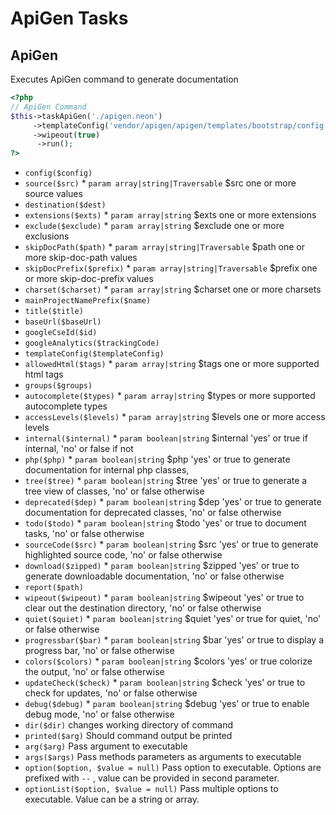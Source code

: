 # ApiGen Tasks
## ApiGen


Executes ApiGen command to generate documentation

``` php
<?php
// ApiGen Command
$this->taskApiGen('./apigen.neon')
     ->templateConfig('vendor/apigen/apigen/templates/bootstrap/config.neon')
     ->wipeout(true)
      ->run();
?>
```

* `config($config)` 
* `source($src)`   * `param array|string|Traversable` $src one or more source values
* `destination($dest)` 
* `extensions($exts)`   * `param array|string` $exts one or more extensions
* `exclude($exclude)`   * `param array|string` $exclude one or more exclusions
* `skipDocPath($path)`   * `param array|string|Traversable` $path one or more skip-doc-path values
* `skipDocPrefix($prefix)`   * `param array|string|Traversable` $prefix one or more skip-doc-prefix values
* `charset($charset)`   * `param array|string` $charset one or more charsets
* `mainProjectNamePrefix($name)` 
* `title($title)` 
* `baseUrl($baseUrl)` 
* `googleCseId($id)` 
* `googleAnalytics($trackingCode)` 
* `templateConfig($templateConfig)` 
* `allowedHtml($tags)`   * `param array|string` $tags one or more supported html tags
* `groups($groups)` 
* `autocomplete($types)`   * `param array|string` $types or more supported autocomplete types
* `accessLevels($levels)`   * `param array|string` $levels one or more access levels
* `internal($internal)`   * `param boolean|string` $internal 'yes' or true if internal, 'no' or false if not
* `php($php)`   * `param boolean|string` $php 'yes' or true to generate documentation for internal php classes,
* `tree($tree)`   * `param boolean|string` $tree 'yes' or true to generate a tree view of classes, 'no' or false otherwise
* `deprecated($dep)`   * `param boolean|string` $dep 'yes' or true to generate documentation for deprecated classes, 'no' or false otherwise
* `todo($todo)`   * `param boolean|string` $todo 'yes' or true to document tasks, 'no' or false otherwise
* `sourceCode($src)`   * `param boolean|string` $src 'yes' or true to generate highlighted source code, 'no' or false otherwise
* `download($zipped)`   * `param boolean|string` $zipped 'yes' or true to generate downloadable documentation, 'no' or false otherwise
* `report($path)` 
* `wipeout($wipeout)`   * `param boolean|string` $wipeout 'yes' or true to clear out the destination directory, 'no' or false otherwise
* `quiet($quiet)`   * `param boolean|string` $quiet 'yes' or true for quiet, 'no' or false otherwise
* `progressbar($bar)`   * `param boolean|string` $bar 'yes' or true to display a progress bar, 'no' or false otherwise
* `colors($colors)`   * `param boolean|string` $colors 'yes' or true colorize the output, 'no' or false otherwise
* `updateCheck($check)`   * `param boolean|string` $check 'yes' or true to check for updates, 'no' or false otherwise
* `debug($debug)`   * `param boolean|string` $debug 'yes' or true to enable debug mode, 'no' or false otherwise
* `dir($dir)`  changes working directory of command
* `printed($arg)`  Should command output be printed
* `arg($arg)`  Pass argument to executable
* `args($args)`  Pass methods parameters as arguments to executable
* `option($option, $value = null)`  Pass option to executable. Options are prefixed with `--` , value can be provided in second parameter.
* `optionList($option, $value = null)`  Pass multiple options to executable. Value can be a string or array.

